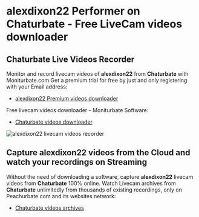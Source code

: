 # alexdixon22 Performer on Chaturbate - Free LiveCam videos downloader

## Chaturbate Live Videos Recorder

Monitor and record livecam videos of **alexdixon22** from **Chaturbate** with Moniturbate.com
Get a premium trial for free by just and only registering with your Email address:
* [alexdixon22 Premium videos downloader](https://moniturbate.com/request-demo-licence-key.html)

Free livecam videos downloader - Moniturbate Software:
* [Chaturbate videos downloader](https://moniturbate.com/moniturbate-download-software.html)

![alexdixon22 livecam videos recorder](https://peachurnet.com/templates/moniturbate-software.png)


## Capture alexdixon22 videos from the Cloud and watch your recordings on Streaming

Without the need of downloading a software, capture **alexdixon22** livecam videos from **Chaturbate** 100% online.
Watch Livecam archives from **Chaturbate** unlimitedly from thousands of existing recordings, only on Peachurbate.com and its websites network:
* [Chaturbate videos archives](https://peachurnet.com/)
